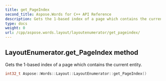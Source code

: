 ```yaml
---
title: get_PageIndex
second_title: Aspose.Words for C++ API Reference
description: Gets the 1-based index of a page which contains the current entity. 
type: docs
weight: 0
url: /cpp/aspose.words.layout/layoutenumerator/get_pageindex/
---
```

## LayoutEnumerator.get_PageIndex method


Gets the 1-based index of a page which contains the current entity.

```cpp
int32_t Aspose::Words::Layout::LayoutEnumerator::get_PageIndex()
```

